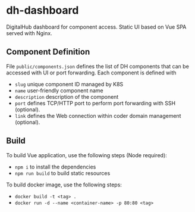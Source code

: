 # dh-dashboard
DigitalHub dashboard for component access. Static UI based on Vue SPA served with Nginx.

## Component Definition
File ``public/components.json`` defines the list of DH components that can be accessed with UI or port forwarding. Each component is defined with
- ``slug`` unique component ID managed by K8S
- ``name`` user-friendly component name
- ``description`` description of the component
- ``port`` defines TCP/HTTP port to perform port forwarding with SSH (optional).
- ``link`` defines the Web connection within coder domain management (optional).

## Build
To build Vue application, use the following steps (Node required):
- ``npm i`` to install the dependencies
- ``npm run build`` to build static resources

To build docker image, use the following steps:
- ``docker build -t <tag> .``
- ``docker run -d --name <container-name> -p 80:80 <tag>``
